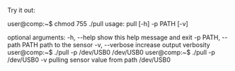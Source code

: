 Try it out:

user@comp:~$ chmod 755 ./pull
usage: pull [-h] -p PATH [-v]

optional arguments:
  -h, --help            show this help message and exit
  -p PATH, --path PATH  path to the sensor
  -v, --verbose         increase output verbosity
user@comp:~$ ./pull -p /dev/USB0
/dev/USB0
user@comp:~$ ./pull -p /dev/USB0 -v
pulling sensor value from path /dev/USB0
